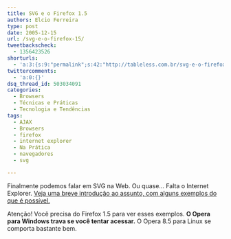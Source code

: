 ```yaml
---
title: SVG e o Firefox 1.5
authors: Elcio Ferreira
type: post
date: 2005-12-15
url: /svg-e-o-firefox-15/
tweetbackscheck:
  - 1356423526
shorturls:
  - 'a:3:{s:9:"permalink";s:42:"http://tableless.com.br/svg-e-o-firefox-15";s:7:"tinyurl";s:26:"http://tinyurl.com/3qxjajx";s:4:"isgd";s:19:"http://is.gd/G0NPie";}'
twittercomments:
  - 'a:0:{}'
dsq_thread_id: 503034091
categories:
  - Browsers
  - Técnicas e Práticas
  - Tecnologia e Tendências
tags:
  - AJAX
  - Browsers
  - firefox
  - internet explorer
  - Na Prática
  - navegadores
  - svg

---
```

Finalmente podemos falar em SVG na Web. Ou quase&#8230; Falta o Internet Explorer. [Veja uma breve introdução ao assunto, com alguns exemplos do que é possível.][1]
  
Atenção! Você precisa do Firefox 1.5 para ver esses exemplos. **O Opera para Windows trava se você tentar acessar.** O Opera 8.5 para Linux se comporta bastante bem.

 [1]: http://tableless.com.br/artigos/svg/